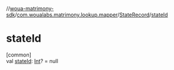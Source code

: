 //[woua-matrimony-sdk](../../../index.md)/[com.woualabs.matrimony.lookup.mapper](../index.md)/[StateRecord](index.md)/[stateId](state-id.md)

# stateId

[common]\
val [stateId](state-id.md): [Int](https://kotlinlang.org/api/latest/jvm/stdlib/kotlin/-int/index.html)? = null
